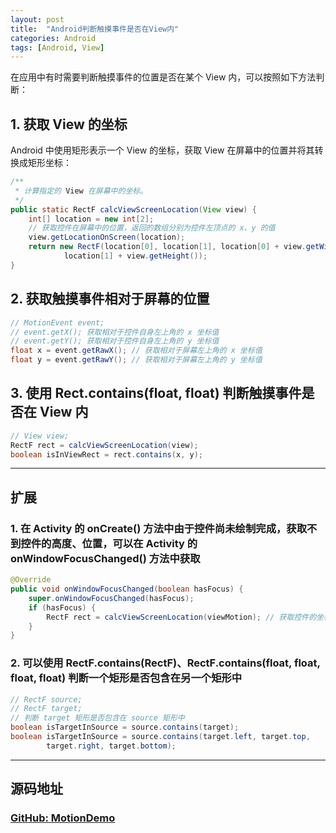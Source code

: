```yaml
---
layout: post
title:  "Android判断触摸事件是否在View内"
categories: Android
tags: [Android, View]
---
```

在应用中有时需要判断触摸事件的位置是否在某个 View 内，可以按照如下方法判断：

## 1. 获取 View 的坐标

Android 中使用矩形表示一个 View 的坐标，获取 View 在屏幕中的位置并将其转换成矩形坐标：

``` java
/**
 * 计算指定的 View 在屏幕中的坐标。
 */
public static RectF calcViewScreenLocation(View view) {
    int[] location = new int[2];
    // 获取控件在屏幕中的位置，返回的数组分别为控件左顶点的 x、y 的值
    view.getLocationOnScreen(location);
    return new RectF(location[0], location[1], location[0] + view.getWidth(),
            location[1] + view.getHeight());
}
```

## 2. 获取触摸事件相对于屏幕的位置

``` java
// MotionEvent event;
// event.getX(); 获取相对于控件自身左上角的 x 坐标值
// event.getY(); 获取相对于控件自身左上角的 y 坐标值
float x = event.getRawX(); // 获取相对于屏幕左上角的 x 坐标值
float y = event.getRawY(); // 获取相对于屏幕左上角的 y 坐标值
```

## 3. 使用 Rect.contains(float, float) 判断触摸事件是否在 View 内

``` java
// View view;
RectF rect = calcViewScreenLocation(view);
boolean isInViewRect = rect.contains(x, y);
```

---

## 扩展

### 1. 在 Activity 的 onCreate() 方法中由于控件尚未绘制完成，获取不到控件的高度、位置，可以在 Activity 的 onWindowFocusChanged() 方法中获取

``` java
@Override
public void onWindowFocusChanged(boolean hasFocus) {
    super.onWindowFocusChanged(hasFocus);
    if (hasFocus) {
        RectF rect = calcViewScreenLocation(viewMotion); // 获取控件的坐标
    }
}
```

### 2. 可以使用 RectF.contains(RectF)、RectF.contains(float, float, float, float) 判断一个矩形是否包含在另一个矩形中

``` java
// RectF source;
// RectF target;
// 判断 target 矩形是否包含在 source 矩形中
boolean isTargetInSource = source.contains(target);
boolean isTargetInSource = source.contains(target.left, target.top,
        target.right, target.bottom);
```

---

## 源码地址

### [GitHub: MotionDemo](https://github.com/wuzhendev/samples/tree/master/MotionDemo)
